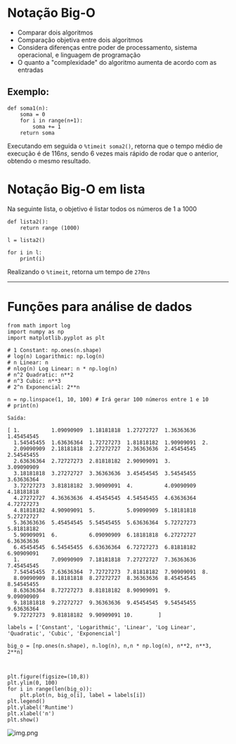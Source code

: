 # Notação Big-O

- Comparar dois algoritmos
- Comparação objetiva entre dois algoritmos
- Considera diferenças entre poder de processamento, sistema operacional, e linguagem de programação
- O quanto a "complexidade" do algoritmo aumenta de acordo com as entradas

## Exemplo:

```
def soma1(n):
    soma = 0
    for i in range(n+1):
        soma += 1
    return soma
```

Executando em seguida o `%timeit soma2()`, retorna que o tempo médio de execução é de $116ns$, sendo 6 vezes mais rápido de rodar que o anterior, obtendo o mesmo resultado.

# Notação Big-O em lista

Na seguinte lista, o objetivo é listar todos os números de 1 a 1000

```
def lista2():
    return range (1000)
    
l = lista2()

for i in l:
    print(i)
```

Realizando o `%timeit`, retorna um tempo de `270ns`

---
# Funções para análise de dados

```
from math import log
import numpy as np
import matplotlib.pyplot as plt

# 1 Constant: np.ones(n.shape)
# log(n) Logarithmic: np.log(n)
# n Linear: n
# nlog(n) Log Linear: n * np.log(n)
# n^2 Quadratic: n**2
# n^3 Cubic: n**3
# 2^n Exponencial: 2**n

n = np.linspace(1, 10, 100) # Irá gerar 100 números entre 1 e 10
# print(n)

Saída:

[ 1.          1.09090909  1.18181818  1.27272727  1.36363636  1.45454545
  1.54545455  1.63636364  1.72727273  1.81818182  1.90909091  2.
  2.09090909  2.18181818  2.27272727  2.36363636  2.45454545  2.54545455
  2.63636364  2.72727273  2.81818182  2.90909091  3.          3.09090909
  3.18181818  3.27272727  3.36363636  3.45454545  3.54545455  3.63636364
  3.72727273  3.81818182  3.90909091  4.          4.09090909  4.18181818
  4.27272727  4.36363636  4.45454545  4.54545455  4.63636364  4.72727273
  4.81818182  4.90909091  5.          5.09090909  5.18181818  5.27272727
  5.36363636  5.45454545  5.54545455  5.63636364  5.72727273  5.81818182
  5.90909091  6.          6.09090909  6.18181818  6.27272727  6.36363636
  6.45454545  6.54545455  6.63636364  6.72727273  6.81818182  6.90909091
  1.          7.09090909  7.18181818  7.27272727  7.36363636  7.45454545
  7.54545455  7.63636364  7.72727273  7.81818182  7.90909091  8.
  8.09090909  8.18181818  8.27272727  8.36363636  8.45454545  8.54545455
  8.63636364  8.72727273  8.81818182  8.90909091  9.          9.09090909
  9.18181818  9.27272727  9.36363636  9.45454545  9.54545455  9.63636364
  9.72727273  9.81818182  9.90909091 10.        ]

labels = ['Constant', 'Logarithmic', 'Linear', 'Log Linear', 'Quadratic', 'Cubic', 'Exponencial']

big_o = [np.ones(n.shape), n.log(n), n,n * np.log(n), n**2, n**3, 2**n]

  

plt.figure(figsize=(10,8))
plt.ylim(0, 100)
for i in range(len(big_o)):
    plt.plot(n, big_o[i], label = labels[i])
plt.legend()
plt.ylabel('Runtime')
plt.xlabel('n')
plt.show()
```

![img.png](assets/img.png)
